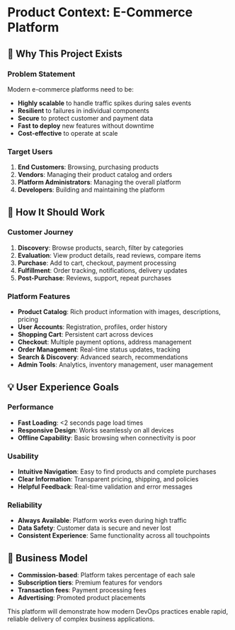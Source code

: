 # Product Context: E-Commerce Platform

## 🌟 Why This Project Exists

### Problem Statement
Modern e-commerce platforms need to be:
- **Highly scalable** to handle traffic spikes during sales events
- **Resilient** to failures in individual components
- **Secure** to protect customer and payment data
- **Fast to deploy** new features without downtime
- **Cost-effective** to operate at scale

### Target Users
1. **End Customers**: Browsing, purchasing products
2. **Vendors**: Managing their product catalog and orders
3. **Platform Administrators**: Managing the overall platform
4. **Developers**: Building and maintaining the platform

## 🎨 How It Should Work

### Customer Journey
1. **Discovery**: Browse products, search, filter by categories
2. **Evaluation**: View product details, read reviews, compare items
3. **Purchase**: Add to cart, checkout, payment processing
4. **Fulfillment**: Order tracking, notifications, delivery updates
5. **Post-Purchase**: Reviews, support, repeat purchases

### Platform Features
- **Product Catalog**: Rich product information with images, descriptions, pricing
- **User Accounts**: Registration, profiles, order history
- **Shopping Cart**: Persistent cart across devices
- **Checkout**: Multiple payment options, address management
- **Order Management**: Real-time status updates, tracking
- **Search & Discovery**: Advanced search, recommendations
- **Admin Tools**: Analytics, inventory management, user management

## 💡 User Experience Goals

### Performance
- **Fast Loading**: <2 seconds page load times
- **Responsive Design**: Works seamlessly on all devices
- **Offline Capability**: Basic browsing when connectivity is poor

### Usability
- **Intuitive Navigation**: Easy to find products and complete purchases
- **Clear Information**: Transparent pricing, shipping, and policies
- **Helpful Feedback**: Real-time validation and error messages

### Reliability
- **Always Available**: Platform works even during high traffic
- **Data Safety**: Customer data is secure and never lost
- **Consistent Experience**: Same functionality across all touchpoints

## 🔄 Business Model
- **Commission-based**: Platform takes percentage of each sale
- **Subscription tiers**: Premium features for vendors
- **Transaction fees**: Payment processing fees
- **Advertising**: Promoted product placements

This platform will demonstrate how modern DevOps practices enable rapid, reliable delivery of complex business applications. 